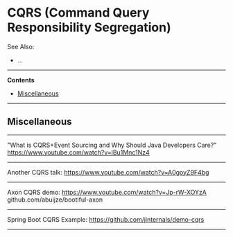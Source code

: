 # CQRS (Command Query Responsibility Segregation)

See Also:

- ...

---

**Contents**

- [Miscellaneous](CQRS.md#miscellaneous)

---

## Miscellaneous

---

  "What is CQRS+Event Sourcing and Why Should Java Developers Care?"
  https://www.youtube.com/watch?v=lBu1Mnc1Nz4

---
  
  Another CQRS talk:
  https://www.youtube.com/watch?v=A0goyZ9F4bg

---
  
  Axon CQRS demo:
  https://www.youtube.com/watch?v=Jp-rW-XOYzA
  github.com/abuijze/bootiful-axon

---
  
  Spring Boot CQRS Example:
  https://github.com/jinternals/demo-cqrs

---
